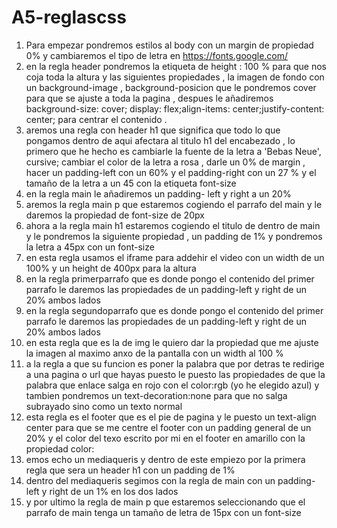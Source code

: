 # A5-reglascss
1. Para empezar pondremos estilos al body con un margin de propiedad 0% y cambiaremos el tipo de letra en https://fonts.google.com/
2. en la regla header pondremos la etiqueta de height : 100 % para que nos coja toda la altura y las siguientes propiedades , la imagen de fondo con un background-image , background-posicion que le pondremos cover para que se ajuste a toda la pagina , despues le añadiremos background-size: cover; display: flex;align-items: center;justify-content: center; para centrar el contenido .
3. aremos una regla con header h1 que significa que todo lo que pongamos dentro de aqui afectara al titulo h1 del encabezado , lo primero que he hecho es cambiarle la fuente de la letra a 'Bebas Neue', cursive; cambiar el color de la letra a rosa , darle un 0% de margin , hacer un padding-left con un 60% y el padding-right con un 27 % y el tamaño de la letra a un 45 con la etiqueta font-size
4. en la regla main le añadiremos un padding- left y right a un 20% 
5. aremos la regla main p que estaremos cogiendo el parrafo del main y le daremos la propiedad de font-size de 20px 
6. ahora a la regla main h1 estaremos cogiendo el titulo de dentro de main y le pondremos la siguiente propiedad , un padding de 1% y pondremos la letra a 45px con un font-size
7. en esta regla usamos el iframe para addehir el video con un width de un 100% y un height de 400px para la altura
8. en la regla primerparrafo que es donde pongo el contenido del primer parrafo le daremos las propiedades de un padding-left y right de un 20% ambos lados
9. en la regla segundoparrafo que es donde pongo el contenido del primer parrafo le daremos las propiedades de un padding-left y right de un 20% ambos lados
10. en esta regla que es la de img le quiero dar la propiedad que me ajuste la imagen al maximo anxo de la pantalla con un width al 100 % 
11. a la regla a que su funcion es poner la palabra que por detras te redirige a una pagina o url que hayas puesto le puesto las propiedades de que la palabra que enlace salga en rojo con el color:rgb (yo he elegido azul) y tambien pondremos un text-decoration:none para que no salga subrayado sino como un texto normal
12. esta regla es el footer que es el pie de pagina y le puesto un text-align center para que se me centre el footer con un padding general de un 20% y el color del texo escrito por mi en el footer en amarillo con la propiedad color:
13. emos echo un mediaqueris y dentro de este empiezo por la primera regla que sera un header h1 con un padding de 1% 
14. dentro del mediaqueris segimos con la regla de main con un padding-left y right de un 1% en los dos lados 
15. y por ultimo la regla de main p que estaremos seleccionando que el parrafo de main tenga un tamaño de letra de 15px con un font-size
